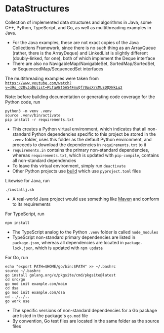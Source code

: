 # DataStructures

Collection of implemented data structures and algorithms in Java, some C++, Python, TypeScript, and Go, as well as multithreading examples in Java.

- For the Java examples, these are not exact copies of the Java Collections Framework, since there is no such thing as an ArrayQueue (rather, there is the ArrayDeque) and LinkedList is slightly different (doubly-linked, for one), both of which implement the Deque interface
- There are also no NavigableMap/NavigableSet, SortedMap/SortedSet, or SequencedMap/SequencedSet interfaces

The multithreading examples were taken from [`https://www.youtube.com/watch?v=d9s_d28yJq0&list=PLfqABt5AS4FmuQf70psXrsMLEDQXNkLq2`](https://www.youtube.com/watch?v=d9s_d28yJq0&list=PLfqABt5AS4FmuQf70psXrsMLEDQXNkLq2)

Note: before building documentation or generating code coverage for the Python code, run

```
python3 -m venv .venv
source .venv/bin/activate
pip install -r requirements.txt
```

- This creates a Python virtual environment, which indicates that all non-standard Python dependencies specific to this project be stored in the `.venv` folder, uses this folder as the default Python environment, and proceeds to download the dependencies in `requirements.txt` to it
- `requirements.in` contains the primary non-standard dependencies, whereas `requirements.txt`, which is updated with `pip-compile`, contains all non-standard dependencies
- To leave this virtual environment, simply run `deactivate`
- Other Python projects use [build](https://build.pypa.io/en/stable/) which use `pyproject.toml` files

Likewise for Java, run

```
./installj.sh
```

- A real-world Java project would use something like [Maven](https://maven.apache.org/guides/getting-started/maven-in-five-minutes.html) and conform to its requirements

For TypeScript, run

```
npm install
```

- The TypeScript analog to the Python `.venv` folder is called `node_modules`
- TypeScript non-standard primary dependencies are listed in `package.json`, whereas all dependencies are located in `package-lock.json`, which is updated with `npm update`

For Go, run

```
echo "export PATH=$HOME/go/bin:$PATH" >> ~/.bashrc
source ~/.bashrc
go install golang.org/x/pkgsite/cmd/pkgsite@latest
cd src/go
go mod init example.com/main
cd dsa
go mod init example.com/dsa
cd ../../..
go work use
```

- The specific versions of non-standard dependencies for a Go package are listed in the package's `go.mod` file
- By convention, Go test files are located in the same folder as the source files
